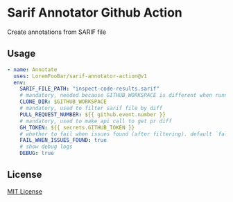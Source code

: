 ﻿# Sarif Annotator Github Action

Create annotations from SARIF file

## Usage

```yaml
- name: Annotate
  uses: LoremFooBar/sarif-annotator-action@v1
  env:
    SARIF_FILE_PATH: "inspect-code-results.sarif"
    # mandatory, needed because GITHUB_WORKSPACE is different when running containerized action https://github.com/actions/runner/issues/2058
    CLONE_DIR: $GITHUB_WORKSPACE
    # mandatory, used to filter sarif file by diff
    PULL_REQUEST_NUMBER: ${{ github.event.number }}
    # mandatory, used to make api call to get pr diff
    GH_TOKEN: ${{ secrets.GITHUB_TOKEN }}
    # whether to fail when issues found (after filtering). default `false`
    FAIL_WHEN_ISSUES_FOUND: true
    # show debug logs
    DEBUG: true 
```

## License

[MIT License](LICENSE)
